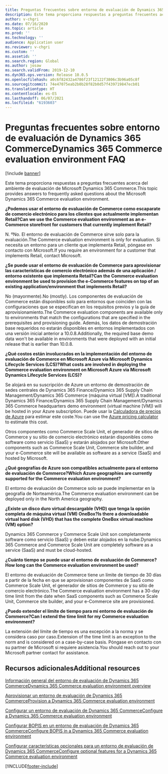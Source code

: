 ```yaml
---
title: Preguntas frecuentes sobre entorno de evaluación de Dynamics 365 Commerce
description: Este tema proporciona respuestas a preguntas frecuentes acerca del ambiente de evaluación de Microsoft Dynamics 365 Commerce.
author: v-chgri
ms.date: 07/16/2020
ms.topic: article
ms.prod: ''
ms.technology: ''
audience: Application user
ms.reviewer: v-chgri
ms.custom: ''
ms.assetid: ''
ms.search.region: Global
ms.author: josaw
ms.search.validFrom: 2019-12-10
ms.dyn365.ops.version: Release 10.0.5
ms.openlocfilehash: a0c6f82432a4786f23f12122f3806c3b96a05c8f
ms.sourcegitcommit: 74e47075eab2b0b28f82b0d57f439719847ecb01
ms.translationtype: HT
ms.contentlocale: es-ES
ms.lasthandoff: 06/07/2021
ms.locfileid: "6193603"
---
```

# <a name="dynamics-365-commerce-evaluation-environment-faq"></a><span data-ttu-id="50a72-103">Preguntas frecuentes sobre entorno de evaluación de Dynamics 365 Commerce</span><span class="sxs-lookup"><span data-stu-id="50a72-103">Dynamics 365 Commerce evaluation environment FAQ</span></span>

[!include [banner](includes/banner.md)]

<span data-ttu-id="50a72-104">Este tema proporciona respuestas a preguntas frecuentes acerca del ambiente de evaluación de Microsoft Dynamics 365 Commerce.</span><span class="sxs-lookup"><span data-stu-id="50a72-104">This topic provides answers to frequently asked questions about the Microsoft Dynamics 365 Commerce evaluation environment.</span></span>

<span data-ttu-id="50a72-105">**¿Podemos usar el entorno de evaluación de Commerce como escaparate de comercio electrónico para los clientes que actualmente implementan Retail?**</span><span class="sxs-lookup"><span data-stu-id="50a72-105">**Can we use the Commerce evaluation environment as an e-Commerce storefront for customers that currently implement Retail?**</span></span>

<span data-ttu-id="50a72-106">N. º</span><span class="sxs-lookup"><span data-stu-id="50a72-106">No.</span></span> <span data-ttu-id="50a72-107">El entorno de evaluación de Commerce sirve solo para la evaluación.</span><span class="sxs-lookup"><span data-stu-id="50a72-107">The Commerce evaluation environment is only for evaluation.</span></span> <span data-ttu-id="50a72-108">Si necesita un entorno para un cliente que implementa Retail, póngase en contacto con Microsoft.</span><span class="sxs-lookup"><span data-stu-id="50a72-108">If you require an environment for a customer that implements Retail, contact Microsoft.</span></span>

<span data-ttu-id="50a72-109">**¿Se puede usar el entorno de evaluación de Commerce para aprovisionar las características de comercio electrónico además de una aplicación / entorno existente que implementa Retail?**</span><span class="sxs-lookup"><span data-stu-id="50a72-109">**Can the Commerce evaluation environment be used to provision the e-Commerce features on top of an existing application/environment that implements Retail?**</span></span>

<span data-ttu-id="50a72-110">No (mayormente).</span><span class="sxs-lookup"><span data-stu-id="50a72-110">No (mostly).</span></span> <span data-ttu-id="50a72-111">Los componentes de evaluación de Commerce están disponibles solo para entornos que coinciden con las configuraciones que se especifican en los requisitos previos y la guía de aprovisionamiento.</span><span class="sxs-lookup"><span data-stu-id="50a72-111">The Commerce evaluation components are available only to environments that match the configurations that are specified in the prerequisites and provisioning guide.</span></span> <span data-ttu-id="50a72-112">Además, los datos de demostración base requeridos no estarán disponibles en entornos implementados con una versión inicial anterior a 10.0.8.</span><span class="sxs-lookup"><span data-stu-id="50a72-112">Additionally, the required base demo data won't be available in environments that were deployed with an initial release that is earlier than 10.0.8.</span></span> 

<span data-ttu-id="50a72-113">**¿Qué costos están involucrados en la implementación del entorno de evaluación de Commerce en Microsoft Azure vía Microsoft Dynamics Lifecycle Services (LCS)?**</span><span class="sxs-lookup"><span data-stu-id="50a72-113">**What costs are involved in deploying the Commerce evaluation environment on Microsoft Azure via Microsoft Dynamics Lifecycle Services (LCS)?**</span></span>

<span data-ttu-id="50a72-114">Se alojará en su suscripción de Azure un entorno de demostración de sedes centrales de Dynamics 365 Finance/Dynamics 365 Supply Chain Management/Dynamics 365 Commerce (máquina virtual \[VM\]).</span><span class="sxs-lookup"><span data-stu-id="50a72-114">A traditional Dynamics 365 Finance/Dynamics 365 Supply Chain Management/Dynamics 365 Commerce headquarters demo environment (virtual machine \[VM\]) will be hosted in your Azure subscription.</span></span> <span data-ttu-id="50a72-115">Puede usar la [Calculadora de precios de Azure](https://azure.microsoft.com/pricing/calculator/) para estimar este coste.</span><span class="sxs-lookup"><span data-stu-id="50a72-115">You can use the [Azure pricing calculator](https://azure.microsoft.com/pricing/calculator/) to estimate this cost.</span></span>

<span data-ttu-id="50a72-116">Otros componentes como Commerce Scale Unit, el generador de sitios de Commerce y su sitio de comercio electrónico estarán disponibles como software como servicio (SaaS) y estarán alojados por Microsoft.</span><span class="sxs-lookup"><span data-stu-id="50a72-116">Other components such as Commerce Scale Unit, Commerce site builder, and your e-Commerce site will be available as software as a service (SaaS) and hosted by Microsoft.</span></span>

<span data-ttu-id="50a72-117">**¿Qué geografías de Azure son compatibles actualmente para el entorno de evaluación de Commerce?**</span><span class="sxs-lookup"><span data-stu-id="50a72-117">**Which Azure geographies are currently supported for the Commerce evaluation environment?**</span></span>

<span data-ttu-id="50a72-118">El entorno de evaluación de Commerce solo se puede implementar en la geografía de Norteamérica.</span><span class="sxs-lookup"><span data-stu-id="50a72-118">The Commerce evaluation environment can be deployed only in the North America geography.</span></span>

<span data-ttu-id="50a72-119">**¿Existe un disco duro virtual descargable (VHD) que tenga la opción completa de máquina virtual (VM) OneBox?**</span><span class="sxs-lookup"><span data-stu-id="50a72-119">**Is there a downloadable virtual hard disk (VHD) that has the complete OneBox virtual machine (VM) option?**</span></span>

<span data-ttu-id="50a72-120">Dynamics 365 Commerce y Commerce Scale Unit son completamente software como servicio (SaaS) y deben estar alojados en la nube.</span><span class="sxs-lookup"><span data-stu-id="50a72-120">Dynamics 365 Commerce and Commerce Scale Unit are completely software as a service (SaaS) and must be cloud-hosted.</span></span>

<span data-ttu-id="50a72-121">**¿Cuánto tiempo se puede usar el entorno de evaluación de Commerce?**</span><span class="sxs-lookup"><span data-stu-id="50a72-121">**How long can the Commerce evaluation environment be used?**</span></span>

<span data-ttu-id="50a72-122">El entorno de evaluación de Commerce tiene un límite de tiempo de 30 días a partir de la fecha en que se aprovisionan componentes de SaaS como Commerce Scale Unit, el generador de sitios de Commerce y su sitio de comercio electrónico.</span><span class="sxs-lookup"><span data-stu-id="50a72-122">The Commerce evaluation environment has a 30-day time limit from the date when SaaS components such as Commerce Scale Unit, Commerce site builder, and your e-Commerce site are provisioned.</span></span>

<span data-ttu-id="50a72-123">**¿Puedo extender el límite de tiempo para mi entorno de evaluación de Commerce?**</span><span class="sxs-lookup"><span data-stu-id="50a72-123">**Can I extend the time limit for my Commerce evaluation environment?**</span></span>

<span data-ttu-id="50a72-124">La extensión del límite de tiempo es una excepción a la norma y se considera caso por caso.</span><span class="sxs-lookup"><span data-stu-id="50a72-124">Extension of the time limit is an exception to the norm and is considered on a case-by-case basis.</span></span> <span data-ttu-id="50a72-125">Póngase en contacto con su partner de Microsoft si requiere asistencia.</span><span class="sxs-lookup"><span data-stu-id="50a72-125">You should reach out to your Microsoft partner contact for assistance.</span></span>

## <a name="additional-resources"></a><span data-ttu-id="50a72-126">Recursos adicionales</span><span class="sxs-lookup"><span data-stu-id="50a72-126">Additional resources</span></span>

[<span data-ttu-id="50a72-127">Información general del entorno de evaluación de Dynamics 365 Commerce</span><span class="sxs-lookup"><span data-stu-id="50a72-127">Dynamics 365 Commerce evaluation environment overview</span></span>](cpe-overview.md)

[<span data-ttu-id="50a72-128">Aprovisionar un entorno de evaluación de Dynamics 365 Commerce</span><span class="sxs-lookup"><span data-stu-id="50a72-128">Provision a Dynamics 365 Commerce evaluation environment</span></span>](provisioning-guide.md)

[<span data-ttu-id="50a72-129">Configurar un entorno de evaluación de Dynamics 365 Commerce</span><span class="sxs-lookup"><span data-stu-id="50a72-129">Configure a Dynamics 365 Commerce evaluation environment</span></span>](cpe-post-provisioning.md)

[<span data-ttu-id="50a72-130">Configurar BOPIS en un entorno de evaluación de Dynamics 365 Commerce</span><span class="sxs-lookup"><span data-stu-id="50a72-130">Configure BOPIS in a Dynamics 365 Commerce evaluation environment</span></span>](cpe-bopis.md)

[<span data-ttu-id="50a72-131">Configurar características opcionales para un entorno de evaluación de Dynamics 365 Commerce</span><span class="sxs-lookup"><span data-stu-id="50a72-131">Configure optional features for a Dynamics 365 Commerce evaluation environment</span></span>](cpe-optional-features.md)


[!INCLUDE[footer-include](../includes/footer-banner.md)]